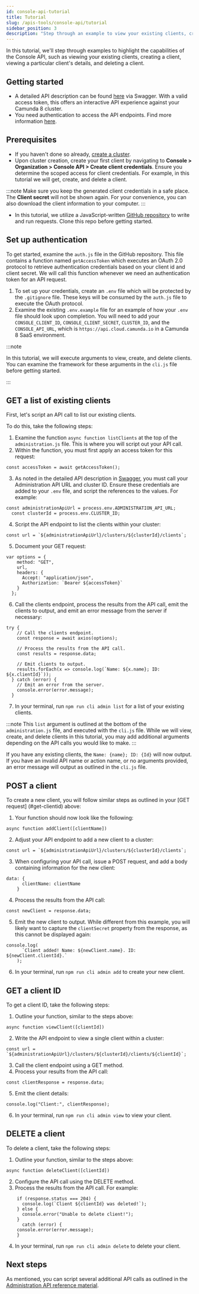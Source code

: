 ```yaml
---
id: console-api-tutorial
title: Tutorial
slug: /apis-tools/console-api/tutorial
sidebar_position: 3
description: "Step through an example to view your existing clients, create a client, view a particular client's details, and delete a client."
---
```


In this tutorial, we'll step through examples to highlight the capabilities of the Console API, such as viewing your existing clients, creating a client, viewing a particular client's details, and deleting a client.

## Getting started

- A detailed API description can be found [here](https://console.cloud.camunda.io/customer-api/openapi/docs/#/) via Swagger. With a valid access token, this offers an interactive API experience against your Camunda 8 cluster.
- You need authentication to access the API endpoints. Find more information [here](/docs/apis-tools/console-api/authentication.md).

## Prerequisites

- If you haven't done so already, [create a cluster](/guides/assets/react-components/create-cluster.md).
- Upon cluster creation, create your first client by navigating to **Console > Organization > Console API > Create client credentials**. Ensure you determine the scoped access for client credentials. For example, in this tutorial we will get, create, and delete a client.

:::note
Make sure you keep the generated client credentials in a safe place. The **Client secret** will not be shown again. For your convenience, you can also download the client information to your computer.
:::

- In this tutorial, we utilize a JavaScript-written [GitHub repository](https://github.com/camunda/camunda-api-tutorials) to write and run requests. Clone this repo before getting started.

## Set up authentication

To get started, examine the `auth.js` file in the GitHub repository. This file contains a function named `getAccessToken` which executes an OAuth 2.0 protocol to retrieve authentication credentials based on your client id and client secret. We will call this function whenever we need an authentication token for an API request.

1. To set up your credentials, create an `.env` file which will be protected by the `.gitignore` file. These keys will be consumed by the `auth.js` file to execute the OAuth protocol.
2. Examine the existing `.env.example` file for an example of how your `.env` file should look upon completion. You will need to add your `CONSOLE_CLIENT_ID`, `CONSOLE_CLIENT_SECRET`, `CLUSTER_ID`, and the `CONSOLE_API_URL`, which is `https://api.cloud.camunda.io` in a Camunda 8 SaaS environment.

:::note

In this tutorial, we will execute arguments to view, create, and delete clients. You can examine the framework for these arguments in the `cli.js` file before getting started.

:::

## GET a list of existing clients

First, let's script an API call to list our existing clients.

To do this, take the following steps:

1. Examine the function `async function listClients` at the top of the `administration.js` file. This is where you will script out your API call.
2. Within the function, you must first apply an access token for this request:

```
const accessToken = await getAccessToken();
```

3. As noted in the detailed API description in [Swagger](https://console.cloud.camunda.io/customer-api/openapi/docs/#/), you must call your Administration API URL and cluster ID. Ensure these credentials are added to your `.env` file, and script the references to the values. For example:

```
const administrationApiUrl = process.env.ADMINISTRATION_API_URL;
  const clusterId = process.env.CLUSTER_ID;
```

4. Script the API endpoint to list the clients within your cluster:

```
const url = `${administrationApiUrl}/clusters/${clusterId}/clients`;
```

5. Document your GET request:

```
var options = {
    method: "GET",
    url,
    headers: {
      Accept: "application/json",
      Authorization: `Bearer ${accessToken}`
    }
  };
```

6. Call the clients endpoint, process the results from the API call, emit the clients to output, and emit an error message from the server if necessary:

```
try {
    // Call the clients endpoint.
    const response = await axios(options);

    // Process the results from the API call.
    const results = response.data;

    // Emit clients to output.
    results.forEach(x => console.log(`Name: ${x.name}; ID: ${x.clientId}`));
  } catch (error) {
    // Emit an error from the server.
    console.error(error.message);
  }
```

7. In your terminal, run `npm run cli admin list` for a list of your existing clients.

:::note
This `list` argument is outlined at the bottom of the `administration.js` file, and executed with the `cli.js` file. While we will view, create, and delete clients in this tutorial, you may add additional arguments depending on the API calls you would like to make.
:::

If you have any existing clients, the `Name: {name}; ID: {Id}` will now output. If you have an invalid API name or action name, or no arguments provided, an error message will output as outlined in the `cli.js` file.

## POST a client

To create a new client, you will follow similar steps as outlined in your [GET request] (#get-clientid) above:

1. Your function should now look like the following:

```
async function addClient([clientName])
```

2. Adjust your API endpoint to add a new client to a cluster:

```
const url = `${administrationApiUrl}/clusters/${clusterId}/clients`;
```

3. When configuring your API call, issue a POST request, and add a body containing information for the new client:

```
data: {
      clientName: clientName
    }
```

4. Process the results from the API call:

```
const newClient = response.data;
```

5. Emit the new client to output. While different from this example, you will likely want to capture the `clientSecret` property from the response, as this cannot be displayed again:

```
console.log(
      `Client added! Name: ${newClient.name}. ID: ${newClient.clientId}.`
    );
```

6. In your terminal, run `npm run cli admin add` to create your new client.

## GET a client ID

To get a client ID, take the following steps:

1. Outline your function, similar to the steps above:

```
async function viewClient([clientId])
```

2. Write the API endpoint to view a single client within a cluster:

```
const url = `${administrationApiUrl}/clusters/${clusterId}/clients/${clientId}`;
```

3. Call the client endpoint using a GET method.
4. Process your results from the API call:

```
const clientResponse = response.data;
```

5. Emit the client details:

```
console.log("Client:", clientResponse);
```

6. In your terminal, run `npm run cli admin view` to view your client.

## DELETE a client

To delete a client, take the following steps:

1. Outline your function, similar to the steps above:

```
async function deleteClient([clientId])
```

2. Configure the API call using the DELETE method.
3. Process the results from the API call. For example:

```
    if (response.status === 204) {
      console.log(`Client ${clientId} was deleted!`);
    } else {
      console.error("Unable to delete client!");
    }
      catch (error) {
    console.error(error.message);
    }
```

4. In your terminal, run `npm run cli admin delete` to delete your client.

## Next steps

As mentioned, you can script several additional API calls as outlined in the [Administration API reference material](/apis-tools/console-api/console-api-reference.md).
